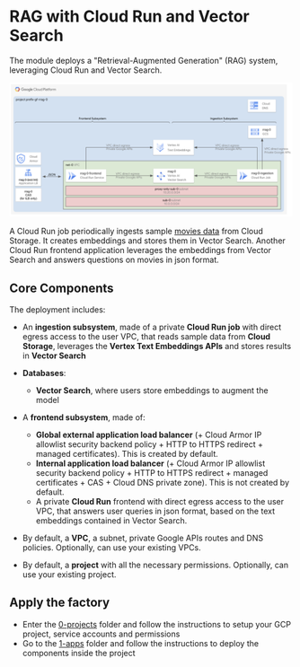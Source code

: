 # RAG with Cloud Run and Vector Search

The module deploys a "Retrieval-Augmented Generation" (RAG) system, leveraging Cloud Run and Vector Search.

![Architecture Diagram](./diagram.png)

A Cloud Run job periodically ingests sample [movies data](./1-apps/data/data.jsonl) from Cloud Storage. It creates embeddings and stores them in Vector Search. Another Cloud Run frontend application leverages the embeddings from Vector Search and answers questions on movies in json format.

## Core Components

The deployment includes:

- An **ingestion subsystem**, made of a private **Cloud Run job** with direct egress access to the user VPC, that reads sample data from **Cloud Storage**, leverages the **Vertex Text Embeddings APIs** and stores results in **Vector Search**

- **Databases**:
	- **Vector Search**, where users store embeddings to augment the model

- A **frontend subsystem**, made of:
	- **Global external application load balancer** (+ Cloud Armor IP allowlist security backend policy + HTTP to HTTPS redirect + managed certificates). This is created by default.
	- **Internal application load balancer** (+ Cloud Armor IP allowlist security backend policy + HTTP to HTTPS redirect + managed certificates + CAS + Cloud DNS private zone). This is not created by default.
	- A private **Cloud Run** frontend with direct egress access to the user VPC, that answers user queries in json format, based on the text embeddings contained in Vector Search.

- By default, a **VPC**, a subnet, private Google APIs routes and DNS policies. Optionally, can use your existing VPCs.
- By default, a **project** with all the necessary permissions. Optionally, can use your existing project.

## Apply the factory

- Enter the [0-projects](0-projects/README.md) folder and follow the instructions to setup your GCP project, service accounts and permissions
- Go to the [1-apps](1-apps/README.md) folder and follow the instructions to deploy the components inside the project
